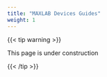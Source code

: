 ```yaml
---
title: "MAXLAB Devices Guides"
weight: 1
---
```


{{< tip warning >}}

This page is under construction

{{< /tip >}}